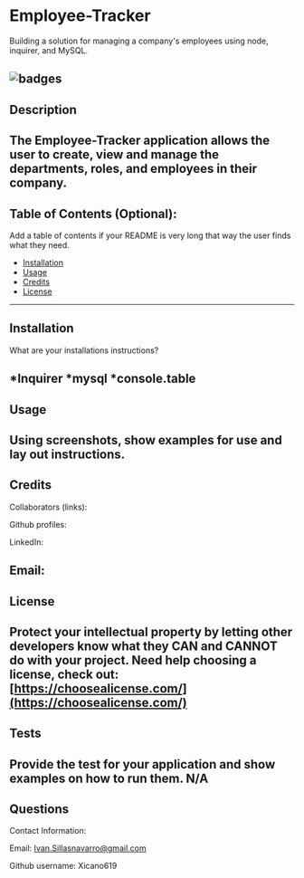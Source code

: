 # Employee-Tracker
Building a solution for managing a company's employees using node, inquirer, and MySQL.

## ![badges](https://img.shields.io/badge/license-MIT-green)

## Description 
The Employee-Tracker application allows the user to create, view and manage the departments, roles, and employees in their company.
---

## Table of Contents (Optional):
Add a table of contents if your README is very long that way the user finds what they need.

* [Installation](#installation)
* [Usage](#usage)
* [Credits](#credits)
* [License](#license)
---

## Installation
 What are your installations instructions? 
 
 *Inquirer
 *mysql
 *console.table
---

## Usage 
Using screenshots, show examples for use and lay out instructions.
---

## Credits
Collaborators (links): 

Github profiles: 

LinkedIn: 

Email: 
----

## License
 Protect your intellectual property by letting other developers know what they CAN and CANNOT do with your project. 
Need help choosing a license, check out: [https://choosealicense.com/](https://choosealicense.com/)
---

## Tests 
Provide the test for your application and show examples on how to run them.
N/A
---

## Questions 

Contact Information: 

Email: Ivan.Sillasnavarro@gmail.com 

Github username: Xicano619

